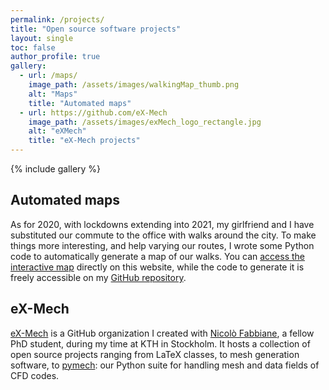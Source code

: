 ```yaml
---
permalink: /projects/
title: "Open source software projects"
layout: single
toc: false
author_profile: true
gallery:
  - url: /maps/
    image_path: /assets/images/walkingMap_thumb.png
    alt: "Maps"
    title: "Automated maps"
  - url: https://github.com/eX-Mech
    image_path: /assets/images/exMech_logo_rectangle.jpg
    alt: "eXMech"
    title: "eX-Mech projects"
---
```


{% include gallery %}

## Automated maps

As for 2020, with lockdowns extending into 2021, my girlfriend and I have
substituted our commute to the office with walks around the city.
To make things more interesting, and help varying our routes, I wrote some
Python code to automatically generate a map of our walks.
You can [access the interactive map](/maps/) directly on this website, while
the code to generate it is freely accessible on my [GitHub
repository](https://github.com/jcanton/garminMaps).

## eX-Mech

[eX-Mech](https://github.com/eX-Mech) is a GitHub organization I created with
[Nicolò Fabbiane](https://github.com/nfabbiane/), a fellow PhD student, during
my time at KTH in Stockholm.
It hosts a collection of open source projects ranging from LaTeX classes, to
mesh generation software, to [pymech](https://pymech.readthedocs.io): our
Python suite for handling mesh and data fields of CFD codes.
